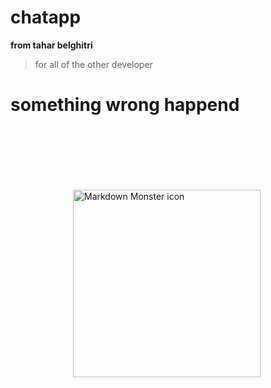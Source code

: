 # chatapp

**from tahar belghitri**
> for all of the other developer
# **something wrong happend**

<img src="https://miro.medium.com/focal/70/70/50/50/1*zmXaY0SeYU138gD_VmzeUA.png"
     alt="Markdown Monster icon"
     style="float: left; margin-right: 10px; padding : 100px; height:300px; width :300px" />
